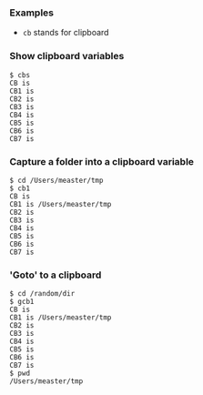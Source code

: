 
### Examples

* `cb` stands for clipboard

### Show clipboard variables

```
$ cbs
CB is 
CB1 is 
CB2 is
CB3 is
CB4 is
CB5 is
CB6 is
CB7 is
```

### Capture a folder into a clipboard variable

```
$ cd /Users/measter/tmp
$ cb1
CB is 
CB1 is /Users/measter/tmp
CB2 is
CB3 is
CB4 is
CB5 is
CB6 is
CB7 is
```

### 'Goto' to a clipboard

```
$ cd /random/dir
$ gcb1
CB is 
CB1 is /Users/measter/tmp
CB2 is
CB3 is
CB4 is
CB5 is
CB6 is
CB7 is
$ pwd
/Users/measter/tmp
```
